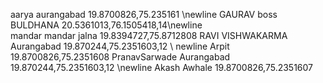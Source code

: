 aarya aurangabad 19.8700826,75.235161 \newline
GAURAV boss BULDHANA 20.5361013,76.1505418,14\newline  
mandar mandar jalna 19.8394727,75.8712808
RAVI VISHWAKARMA Aurangabad 19.870244,75.2351603,12 \ newline
Arpit 19.8700826,75.2351608
PranavSarwade Aurangabad 19.870244,75.2351603,12 \newline
Akash Awhale 19.8700826,75.2351607
